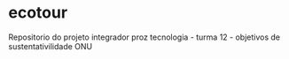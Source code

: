 # ecotour
Repositorio do projeto integrador proz tecnologia - turma 12 - objetivos de sustentativilidade ONU
